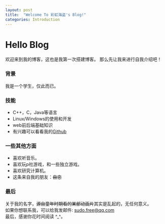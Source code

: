 ```yaml
---
layout: post
title:  "Welcome To 彩虹海盗's Blog!"
categories: Introduction
---
```

# Hello Blog
欢迎来到我的博客，这也是我第一次搭建博客。
那么先让我来进行自我介绍吧！  

### 背景
我是一个学生，仅此而已。  


### 技能
 - C++，C，Java等语言
 - Linux/Windows的使用和开发
 - web前后端基础知识
 - 有兴趣可以看看我的[Github](github.com/chhdao)

### 一些其他方面
 - 喜欢听音乐。  
 - 喜欢玩p社游戏，和一些独立游戏。  
 - 喜欢研究计算机。
 - 这条来自我的朋友：~~自恋~~

### 最后
关于我的名字，~~源自童年时期看的某部动画片~~其实是乱起的，无任何意义。  
如果你想联系我，可以给我发邮件: sudo.free@qq.com  
最后，感谢你花时间阅读 ^_^。
